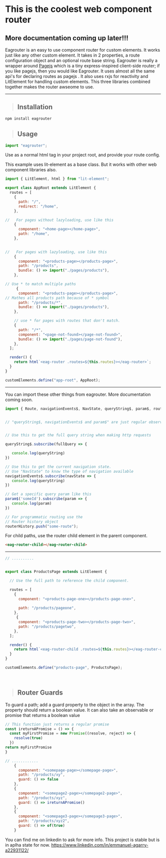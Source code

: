 # This is the coolest web component router

## More documentation coming up later!!!

Eagrouter is an easy to use component router for custom elements. It works just like any other custom element. It takes in 2 properties, a route configuration object and an optional route base string. Eagrouter is really a wrapper around [Pagejs](https://github.com/visionmedia/page.js) which is a tiny express-inspired client-side router; if you like pagejs, then you would like Eagrouter. It uses almost all the same api's for declaring routes as pagejs . It also uses rxjs for reactivity and LitElement for handling custom elements. This three libraries combined together makes the router awseome to use.

---

> ## Installation

<!-- Code blocks -->

```bash
npm install eagrouter
```

> ## Usage


```javascript
import "eagrouter";
```

Use as a normal html tag in your project root, and provide your route config.

This example uses lit-element as a base class. But it works with other web component libraries also.

```javascript
import { LitElement, html } from "lit-element";

export class AppRoot extends LitElement {
  routes = [
    {
      path: "/",
      redirect: "/home",
    },

//   For pages without lazyloading, use like this
    {
      component: "<home-page></home-page>",
      path: "/home",
    },

  
//   For pages with lazyloading, use like this
    {
      component: "<products-page></products-page>",
      path: "/products",
      bundle: () => import("./pages/products"),
    },

// Use * to match multiple paths
     {
      component: "<products-page></products-page>",
// Mathes all products path because of * symbol
      path: "/products/*",
      bundle: () => import("./pages/products"),
    },

    // use * for pages with routes that don't match.
    {
      path: "/*",
      component: "<page-not-found></page-not-found>",
      bundle: () => import("./pages/page-not-found"),
    },
  ];

  render() {
    return html`<eag-router .routes=${this.routes}></eag-router>`;
  }
}

customElements.define("app-root", AppRoot);
```

---

You can import these other things from eagrouter. More documentation coming soon.

```javascript
import { Route, navigationEvents$, NavState, queryString$, param$, routerHistory } from "eagrouter";
```

```javascript

// "queryString$, navigationEvents$ and param$" are just regular observables.


// Use this to get the full query string when making http requests 

queryString$.subscribe(fullQuery => {

   console.log(queryString)
})

// Use this to get the current navigation state. 
// Use "NavState" to know the type of navigation available
navigationEvents$.subscribe(navState => {
   console.log(queryString)
})

// Get a specific query param like this 
param$('someId').subscribe(param => {
   console.log(param)
})

// For programmatic routing use the 
// Router history object
routerHistory.push("some-route");


```

For child paths, use the router child element in the parent component.
```html
<eag-router-child></eag-router-child>
```
---
```javascript
// ..........


export class ProductsPage extends LitElement {

  // Use the full path to reference the child component.

  routes = [
    {
      component: "<products-page-one></products-page-one>",
    
      path: "/products/pageone",
    },
     {
      component: "<products-page-two></products-page-two>",
      path: "/products/pagetwo",
    },
  ];

  render() {
    return html`<eag-router-child .routes=${this.routes}></eag-router-child>`;
  }
}

customElements.define("products-page", ProductsPage);
```
<br>

> ## Router Guards


To guard a path; add a guard property to the object in the array. The property should return a boolean value. It can also take an observable or promise that returns a boolean value

```javascript
// This function just returns a regular promise
const ireturnAPromise = () => {
  const myFirstPromise = new Promise((resolve, reject) => {
    resolve(true) 
  })
return myFirstPromise
}
```

```javascript
// ............
    {
      component: "<somepage-page></somepage-page>",
      path: "/products/xy",
      guard: () => false 
    },
    {
      component: "<somepage2-page></somepage2-page>",
      path: "/products/xyz",
      guard: () => ireturnAPromise()
    },
    {
      component: "<somepage3-page></somepage3-page>",
      path: "/products/xyz2",
      guard: () => of(true)
    }

```

 You can find me on linkedin to ask for more info. This project is stable but is in aplha state for now.
https://www.linkedin.com/in/emmanuel-agarry-a22931122/